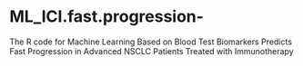 # ML_ICI.fast.progression-
The R code for Machine Learning Based on Blood Test Biomarkers Predicts Fast Progression in Advanced NSCLC Patients Treated with Immunotherapy
